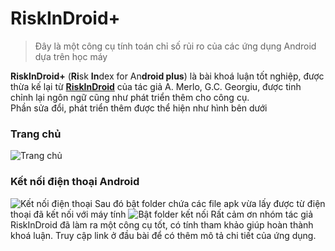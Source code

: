 # RiskInDroid+

> Đây là một công cụ tính toán chỉ số rủi ro của các ứng dụng Android dựa trên học máy

**RiskInDroid+** (**Ri**sk **In**dex for An**droid plus**) là bài khoá luận tốt nghiệp, được thừa kế lại từ **[RiskInDroid](https://github.com/ClaudiuGeorgiu/RiskInDroid?tab=readme-ov-file)** của tác giả A. Merlo, G.C. Georgiu, được tinh chỉnh lại ngôn ngữ cũng như phát triển thêm cho công cụ.  
Phần sửa đổi, phát triển thêm được thể hiện như hình bên dưới

### Trang chủ

![Trang chủ](https://github.com/user-attachments/assets/6d87d6c3-fe94-4a9a-940b-54392e729e0b)

### Kết nối điện thoại Android

![Kết nối điện thoại](https://github.com/user-attachments/assets/8a718826-a239-49f3-81c6-0cdf7411b856)
Sau đó bật folder chứa các file apk vừa lấy được từ điện thoại đã kết nối với máy tính
![Bật folder kết nối](https://github.com/user-attachments/assets/02a0c24c-e817-4d31-bc9b-132635b4a925)
Rất cảm ơn nhóm tác giả RiskInDroid đã làm ra một công cụ tốt, có tính tham khảo giúp hoàn thành khoá luận. Truy cập link ở đầu bài để có thêm mô tả chi tiết của ứng dụng.
